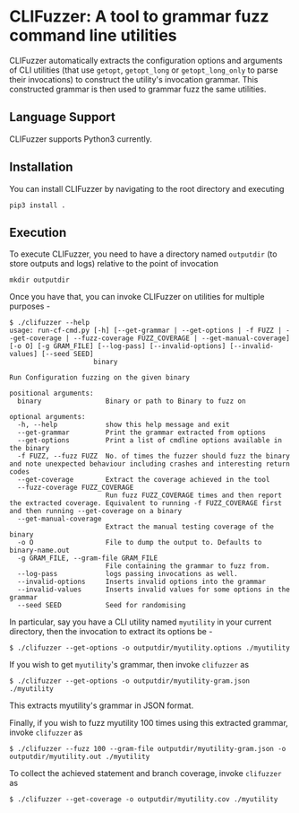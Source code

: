 # CLIFuzzer: A tool to grammar fuzz command line utilities

CLIFuzzer automatically extracts the configuration options and arguments of CLI utilities (that use `getopt`, `getopt_long` or `getopt_long_only` to parse their invocations) to construct the utility's invocation grammar. This constructed grammar is then used to grammar fuzz the same utilities.

## Language Support

CLIFuzzer supports Python3 currently.

## Installation

You can install CLIFuzzer by navigating to the root directory and executing
```
pip3 install .
```

## Execution

To execute CLIFuzzer, you need to have a directory named `outputdir` (to store outputs and logs) relative to the point of invocation
```
mkdir outputdir
```

Once you have that, you can invoke CLIFuzzer on utilities for multiple purposes -
```
$ ./clifuzzer --help
usage: run-cf-cmd.py [-h] [--get-grammar | --get-options | -f FUZZ | --get-coverage | --fuzz-coverage FUZZ_COVERAGE | --get-manual-coverage] [-o O] [-g GRAM_FILE] [--log-pass] [--invalid-options] [--invalid-values] [--seed SEED]
                     binary

Run Configuration fuzzing on the given binary

positional arguments:
  binary                Binary or path to Binary to fuzz on

optional arguments:
  -h, --help            show this help message and exit
  --get-grammar         Print the grammar extracted from options
  --get-options         Print a list of cmdline options available in the binary
  -f FUZZ, --fuzz FUZZ  No. of times the fuzzer should fuzz the binary and note unexpected behaviour including crashes and interesting return codes
  --get-coverage        Extract the coverage achieved in the tool
  --fuzz-coverage FUZZ_COVERAGE
                        Run fuzz FUZZ_COVERAGE times and then report the extracted coverage. Equivalent to running -f FUZZ_COVERAGE first and then running --get-coverage on a binary
  --get-manual-coverage
                        Extract the manual testing coverage of the binary
  -o O                  File to dump the output to. Defaults to binary-name.out
  -g GRAM_FILE, --gram-file GRAM_FILE
                        File containing the grammar to fuzz from.
  --log-pass            logs passing invocations as well.
  --invalid-options     Inserts invalid options into the grammar
  --invalid-values      Inserts invalid values for some options in the grammar
  --seed SEED           Seed for randomising
```

In particular, say you have a CLI utility named `myutility` in your current directory, then the invocation to extract its options be -
```
$ ./clifuzzer --get-options -o outputdir/myutility.options ./myutility
```

If you wish to get `myutility`'s grammar, then invoke `clifuzzer` as 
```
$ ./clifuzzer --get-options -o outputdir/myutility-gram.json ./myutility
```
This extracts myutility's grammar in JSON format.

Finally, if you wish to fuzz myutility 100 times using this extracted grammar, invoke `clifuzzer` as
```
$ ./clifuzzer --fuzz 100 --gram-file outputdir/myutility-gram.json -o outputdir/myutility.out ./myutility
```

To collect the achieved statement and branch coverage, invoke  `clifuzzer` as 

```
$ ./clifuzzer --get-coverage -o outputdir/myutility.cov ./myutility
```